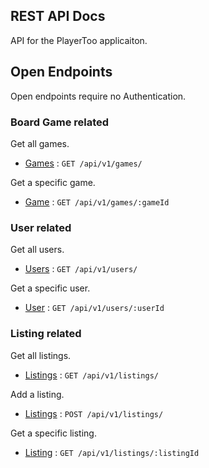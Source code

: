 ## REST API Docs

API for the PlayerToo applicaiton.

## Open Endpoints

Open endpoints require no Authentication.

### Board Game related

Get all games.
* [Games](game/get_games.md) : `GET /api/v1/games/`

Get a specific game.
* [Game](game/get_game.md) : `GET /api/v1/games/:gameId`

### User related

Get all users.
* [Users](user/get_users.md) : `GET /api/v1/users/`

Get a specific user.
* [User](user/get_user.md) : `GET /api/v1/users/:userId`

### Listing related

Get all listings.
* [Listings](listing/get_listings.md) : `GET /api/v1/listings/`

Add a listing.
* [Listings](listing/post_listings.md) : `POST /api/v1/listings/`

Get a specific listing.
* [Listing](listing/get_listing.md) : `GET /api/v1/listings/:listingId`